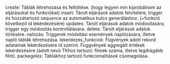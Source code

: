 create: Táblák létrehozása és feltöltése. (hogy legyen min kipróbálnom az eljárásokat és funkciókat)
insert: Tárolt eljárások adatok felvitelére, trigger és hozzátartozó sequence az automatikus kulcs generáláshoz. (+funkció következő id lekérdezésére)
updates: Tárolt eljárások adatok módosítására, trigger egy módosítás kontrollálására.
delete: Tárolt eljárások adatok törlésére.
nalózás: Triggerek módsítási események naplózására, illetve napló táblák létrehozása.
lekerdezes_funkciok: Fügvények adott rekord adatainak lekérdezésére id szerint. Függvények aggregált értékek lekérdezésére (adott nevű TKhoz tartozó: filmek száma, illetve legdrágább film).
packegeles: Táblákhoz tartozó funkcionalitások csomagolása.
